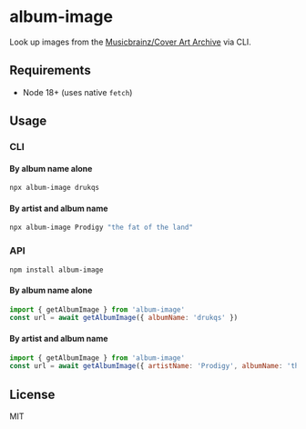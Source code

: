 album-image
===========

Look up images from the [Musicbrainz/Cover Art Archive](https://coverartarchive.org/) via CLI.

Requirements
------------

 * Node 18+ (uses native `fetch`)

Usage
-----

### CLI

#### By album name alone

```bash
npx album-image drukqs
```

#### By artist and album name

```bash
npx album-image Prodigy "the fat of the land" 
```

### API

```bash
npm install album-image
```

#### By album name alone

```js
import { getAlbumImage } from 'album-image'
const url = await getAlbumImage({ albumName: 'drukqs' })
```

#### By artist and album name

```js
import { getAlbumImage } from 'album-image'
const url = await getAlbumImage({ artistName: 'Prodigy', albumName: 'the fat of the land' })
```

License
-------

MIT
